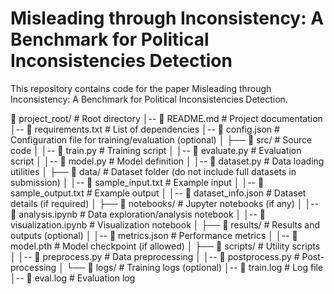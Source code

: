 # Misleading through Inconsistency: A Benchmark for Political Inconsistencies Detection

This repository contains code for the paper Misleading through Inconsistency: A Benchmark for Political Inconsistencies Detection.

📂 project_root/ # Root directory
│-- 📜 README.md # Project documentation
│-- 📜 requirements.txt # List of dependencies
│-- 📜 config.json # Configuration file for training/evaluation (optional)
│
├── 📂 src/ # Source code
│ │-- 📝 train.py # Training script
│ │-- 📝 evaluate.py # Evaluation script
│ │-- 📝 model.py # Model definition
│ │-- 📝 dataset.py # Data loading utilities
│
├── 📂 data/ # Dataset folder (do not include full datasets in submission)
│ │-- 📄 sample_input.txt # Example input
│ │-- 📄 sample_output.txt # Example output
│ │-- 📄 dataset_info.json # Dataset details (if required)
│
├── 📂 notebooks/ # Jupyter notebooks (if any)
│ │-- 📄 analysis.ipynb # Data exploration/analysis notebook
│ │-- 📄 visualization.ipynb # Visualization notebook
│
├── 📂 results/ # Results and outputs (optional)
│ │-- 📄 metrics.json # Performance metrics
│ │-- 📄 model.pth # Model checkpoint (if allowed)
│
├── 📂 scripts/ # Utility scripts
│ │-- 📝 preprocess.py # Data preprocessing
│ │-- 📝 postprocess.py # Post-processing
│
└── 📂 logs/ # Training logs (optional)
│-- 📄 train.log # Log file
│-- 📄 eval.log # Evaluation log
